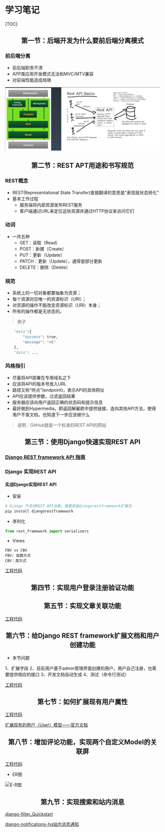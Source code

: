 # 学习笔记

[TOC]

## <center>第一节：后端开发为什么要前后端分离模式</center>

### 前后端分离

* 前后端职责不清
* APP类应用开发模式无法和MVC/MTV兼容
* 对前端性能造成局限

<img src='images/前后端分离.png' alt="前后端分离">

## <center>第二节：REST APT用途和书写规范</center>

### REST概念

* REST(Representational State Transfer)直接翻译的意思是"表现层状态转化"
* 基本工作过程
    - 服务端将内部资源发布REST服务
    - 客户端通过URL来定位这些资源并通过HTTP协议来访问它们

### 动词

* 一共五种
    - GET：读取（Read）
    - POST：新建（Create）
    - PUT：更新（Update）
    - PATCH：更新（Update），通常是部分更新
    - DELETE：删除（Delete）

### 规范

* 系统上的一切对象都要抽象为资源；
* 每个资源对应唯一的资源标识（URI）；
* 对资源的操作不能改变资源标识（URI）本身；
* 所有的操作都是无状态的。

> 例子

``` python
    "meta":{
        "success": true,
        "message": "ok"
    },
    "data": ...
```

### 风格指引

* 尽量将API部署在专用域名之下
* 应该将API的版本号放入URL
* 路径又称“终点”(endpoint)，表示API的具体网址
* API应该提供参数，过滤返回结果
* 服务器应该向用户返回正确的状态码和提示信息
* 最好做到Hypermedia，即返回解雇欧中提供链接，连向其他API方法，使得用户不查文档，也知道下一步应该做什么

> 说明：GitHub就是一个标准的REST API的网站

## <center>第三节：使用Django快速实现REST API</center>

### [Django REST framework API 指南](https://www.bookstack.cn/read/django-rest-framework-api-guide/api-guide-serializers.md)

### Django 实现REST API

#### 实战Django实现REST API

* 安装

``` python
# Django 不支持REST API功能，需要安装djangorestframework扩展包
pip install djangorestframework
```

* 序列化

``` python
from rest_framework import serializers
```

* Views

``` python
FBV vs CBV
FBV: 函数方式
CBV：类方式
```

[工程代码](课程代码/TUTORIAL)

## <center>第四节：实现用户登录注册验证功能</center>

## <center>第五节：实现文章关联功能</center>

[工程代码](课程代码/MICROBLOG_v1)

## <center>第六节：给Django REST framework扩展文档和用户创建功能</center>

* 本节问题

1、扩展字段
2、目前用户基于admin管理界面创建的用户，用户自己注册，也需要提供相应的接口
3、开发文档自动生成
4、测试（命令行测试）

[工程代码](课程代码/MICROBLOG_v2)

## <center>第七节：如何扩展现有用户属性</center>

[工程代码](课程代码/MICROBLOG_v2)

[扩展现有的用户（User）模型——官方文档](https://docs.djangoproject.com/zh-hans/2.2/topics/auth/customizing/#extending-the-existing-user-model)

## <center>第八节：增加评论功能，实现两个自定义Model的关联屏</center>

[工程代码](课程代码/MICROBLOG_v3)

* ER图

<img src="images/E-R图.png" alt="E-R图">

## <center>第九节：实现搜索和站内消息</center>

[django-filter_Quickstart](https://django-filter.readthedocs.io/en/latest/guide/rest_framework.html#quickstart)

[django-notifications-hq站内消息通知](https://pypi.org/project/django-notifications-hq/)
